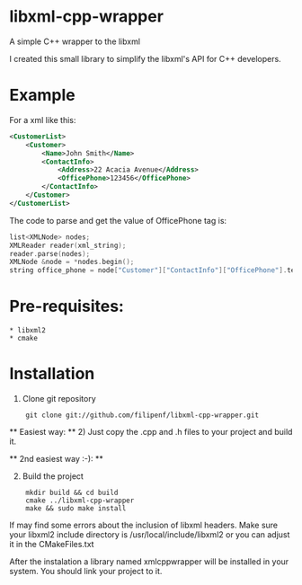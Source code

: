 libxml-cpp-wrapper
==================

A simple C++ wrapper to the libxml

I created this small library to simplify the libxml's API for C++ developers.

Example
====================
For a xml like this:
```xml
<CustomerList>
    <Customer>
        <Name>John Smith</Name>
        <ContactInfo>
            <Address>22 Acacia Avenue</Address>
            <OfficePhone>123456</OfficePhone>
        </ContactInfo>
    </Customer>
</CustomerList>
```
The code to parse and get the value of OfficePhone tag is:
```c++
list<XMLNode> nodes;
XMLReader reader(xml_string);
reader.parse(nodes);
XMLNode &node = *nodes.begin();
string office_phone = node["Customer"]["ContactInfo"]["OfficePhone"].text;
```


Pre-requisites:
===================
    * libxml2
    * cmake


Installation
===================
1) Clone git repository
```
    git clone git://github.com/filipenf/libxml-cpp-wrapper.git
```

** Easiest way: **
    2) Just copy the .cpp and .h files to your project and build it.

** 2nd easiest way :-): **

2) Build the project
```
    mkdir build && cd build
    cmake ../libxml-cpp-wrapper
    make && sudo make install
```
If may find some errors about the inclusion of libxml headers. Make sure your
libxml2 include directory is /usr/local/include/libxml2 or you can adjust it
in the CMakeFiles.txt

After the instalation a library named xmlcppwrapper will be installed in your
system. You should link your project to it.

